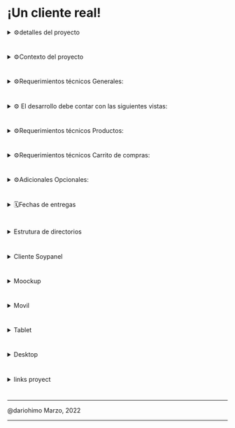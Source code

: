 # ¡Un cliente real! 

<details>

 <summary> ⚙️detalles del proyecto</summary>

 Llegó el momento de interactuar con un cliente real para ello buscaremos un establecimiento de alimentos de nuestro sector y/o el emprendimiento de un amigo o familiar, ofrecemos nuestros servicios de Programadores y donaremos un desarrollo en React el cual será una interfaz interactiva que reciba los inputs del usuario y se los entregué al dueño del comercio como un pedido digital.

 </details>

# 
<details>
<summary>   ⚙️Contexto del proyecto </summary>

Este será tu primer reto profesional enfocado en un cliente real, tendrás que sacar tus habilidades de comunicación asertiva y tus habilidades de manejo de cliente.


#
Simultáneo a la práctica de estas habilidades blandas y ponerlas en un contexto real, evaluaremos el código para cumplir con las primeras tres competencias dedicadas al frontend de nuestro bootcamp en su nivel 3, también tendremos en cuenta la usabilidad e interactividad del usuario final.

#
Recuerda las recomendaciones que te hemos dado hasta este momento para recibir la competencia nivel 3.

# </details>
#

<details>

<summary> ⚙️Requerimientos técnicos Generales:</summary>

#
#### Realizar un planning y product backlog respetando las fechas de las entregas

- Se requiere estudio previo del negocio del cliente

- Se requiere Mockup

- Se requiere Prototipo

- El desarrollo debe ser con React

- El desarrollo debe usar CSS para dar estilos, puedes hacer uso de alguna
librería

- El desarrollo debe contar con un carrito de compra (no es pasarela de pago)

- El desarrollo debe tener la funcionalidad de al finalizar el pedido, el establecimiento debe recibirlo a través de WhatsApp (debe incluir los productos, la cantidad de productos, el total de cada producto dependiendo de las unidades pedidas y el total de todo el pedido, si ves algún dato más relevante puedes agregarlo)

- El desarrollo debe estar en inglés al 100% menos para los strings que ve el usuario final pues estos deben estar en Español.

- El desarrollo debe contar con filtros de categorías para los diversos
productos

- El desarrollo debe contar con documentación técnica (debe ser bien
documentado para futuros mantenimientos o estabilidad)

- El desarrollo debe respetar la carta gráfica del cliente o la que ustedes le
propongan al cliente (en caso de no tenerla deben diseñar la carta gráfica
con logo, paletas de colores)

- El desarrollo debe ser RESPONSIVE con uso de la estrategia Mobile First
# </details>
#
<details>

<summary> ⚙️ El desarrollo debe contar con las siguientes vistas:</summary>

Bienvenida a la tienda y descripción del negocio

Productos (acá se debe manejar el filtro de categorías)
Carrito de compras
Resúmen de las compras con botón para hacer el domicilio vía WhatsApp

# </details>
#

<details>

<summary> ⚙️Requerimientos técnicos Productos: </summary>

El desarrollo debe contar con filtros de categorías para los diversos productos
Los productos deben tener botones para agregar productos de uno en uno y también para quitarlos del carrito de compra

Mínimo 2 Categorías Mínimo 10 Productos

Los productos deben contar con características específicas

Los productos deben tener valores por unidad (si es por cantidad debe tener la especificación y la suma automática )

# </details>
#
<details>
<summary>
⚙️Requerimientos técnicos Carrito de compras:
</summary>

​El carrito debe mostrar la lista de productos seleccionados por el usuario final.

El carrito debe tener botones para agregar productos uno en uno y también para quitarlos del carrito de compra

El carrito debe mostrar la sumatoria del valor de todos los productos

El carrito debe tener un Botón de comprar que nos conduzca a WhatsApp para solicitar el domicilio trayendo toda la información del resumen del carrito de compra
​###
# </details>
#

<details>

<summary> ⚙️Adicionales Opcionales:</summary>

#
- Pueden tener una vista del producto detallado.

- Aplicar más filtros si los productos y/o el comercio lo necesita.

- Pueden tener un formulario para recoger los datos del cliente antes de finalizar la compra, se pueden enviar todos los datos a whatsApp.

- Los productos pueden ser variables y/o con secciones de extras

- Pueden generar un QR imprimible que dirija al despliegue de la aplicación.

- Modalidades pedagógicas

- El desarrollo es de carácter individual.

- Implementación del diseño.

- Código limpio y funcionalidad del 100%

- Se tendrá en cuenta todos los requerimientos técnicos anteriormente mencionados.

- Como plus el dueño del negocio debe escribir una breve reseña de como le pareció el trato hacia el y su experiencia con la app.

- Criterios de rendimiento

- El Código debe ser limpio, ordenado y documentado

- El desarrollo debe ser 100% funcional

- El desarrollo debe ser Mobile First se debe usar la estrategia de diseño de interfaces de uso (UI) donde se inicia el proceso pensando primero en cómo va a aplicar a pantallas pequeñas (smart Phones o Móvil) y desde ahí hacer crecer el diseño para adaptarse a pantallas de mayor tamaño como tablets y ordenadores.

- La sustentación debe ser idónea y bien explicada

- Se debe realizar deploy

- La evaluación del código será a fondo del proyecto, este proyecto es nivel 3 así que solo validaremos la competencia si cumples con los requisitos y las buenas prácticas.

- También se evaluará el proceso con el cliente
Modalidades de evaluación

#
De manera individual y se tendrá en cuenta
- Gestión del cliente
- Procesos de creación, creatividad
- Manejo de estructura de carpetas
- Código y sustentación de funcionalidad

#
Entregables:

#
- Product Backlog
- Descripción del cliente en un documento PDF
- Mockup
- Prototipo
- Planteamientos de la estructura de Carpetas y la arquitectura del código para su funcionalidad PDF
- GitHub comentado y con el debido README
- Despliegue del proyecto funcional

#
NOTA: Todos los entregables se deben subir en las fechas dispuestas a continuación en SIMPLONLINE
#
# </details>
#

<details>
<summary> 🗓️Fechas de entregas </summary>
#
- Lunes 28 de Febrero planteamiento del posible cliente (Nombre del negocio, descripción del negocio, definición de productos y categorías) y product backlog

- Martes 01 de Marzo Mockup completo de vistas en Móvil, Tablet, Escritorio

- Miércoles 02 de Marzo Prototipo completo de vistas en Móvil, Tablet, Escritorio (si es posible conseguir feedback del cliente sería lo ideal)

- Jueves 03 de Febrero Planteamientos de la estructura de Carpetas y la arquitectura del código para su funcionalidad (Un escrito en PDF)

- Viernes 04 de Marzo Inicio de código

- Lunes 07 de Marzo Seguimiento de avances en el proyecto

- Viernes 11 de Marzo Entrega Final del proyecto desplegado (Deploy) y GitHub (repositorio) en Simplonline y entrega al cliente.

# </details>
#

<details>

<summary> Estrutura de directorios </summary>

![directory](img/directoryEcommerce.png)


# </details>
#

<details>
<summary> Cliente Soypanel </summary>

![soypanela](img/commerce.png)

![directory](img/directoryEcommerce.png)

# </details>
#

<details>
<summary>Moockup </summary>

![Moockup](img/soypanelaProductos.png)

# </details>
#

<details>
 <summary > Movil </summary>

 ![Moockup](img/soyPanelamobile.png)

# </details>
#
<details>
 <summary > Tablet </summary>

 ![Moockup](img/tablet.png)

# </details>
#
<details>
 <summary> Desktop</summary>

 ![Moockup](img/Desktop.png)

# </details>
#
<details>
 <summary> links proyect </summary>

#

[Repository](https://github.com/dariohimo/unClienteReal.git "unClienteReal")

#

[Un cliente real](https://unclientereal.dariohimo.repl.co/ "Soypanela")

# </details>
#
---
 @dariohimo Marzo, 2022
___